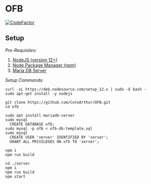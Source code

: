 # OFB

[![CodeFactor](https://www.codefactor.io/repository/github/cotearthur/ofb/badge/master?s=a050a33060a41263274fe175fabb0d3af3b97fe7)](https://www.codefactor.io/repository/github/cotearthur/ofb/overview/master)

## Setup
_Pre-Requisites:_
1. [NodeJS (version 12+)](https://nodejs.org/en/)
2. [Node Package Manager (npm)](https://www.npmjs.com/)
3. [Maria DB Server](https://mariadb.org/)

_Setup Commands:_

    curl -sL https://deb.nodesource.com/setup_12.x | sudo -E bash -
    sudo apt-get install -y nodejs

    git clone https://github.com/CoteArthur/OFB.git
    cd ofb

    sudo apt install mariadb-server
    sudo mysql
      CREATE DATABASE ofb;
    sudo mysql -p ofb < ofb-db-template.sql
    sudo mysql
      CREATE USER 'server' IDENTIFIED BY 'server';
      GRANT ALL PRIVILEGES ON ofb TO 'server';

    npm i
    npm run build

    cd ./server
    npm i
    npm run build
    npm start

